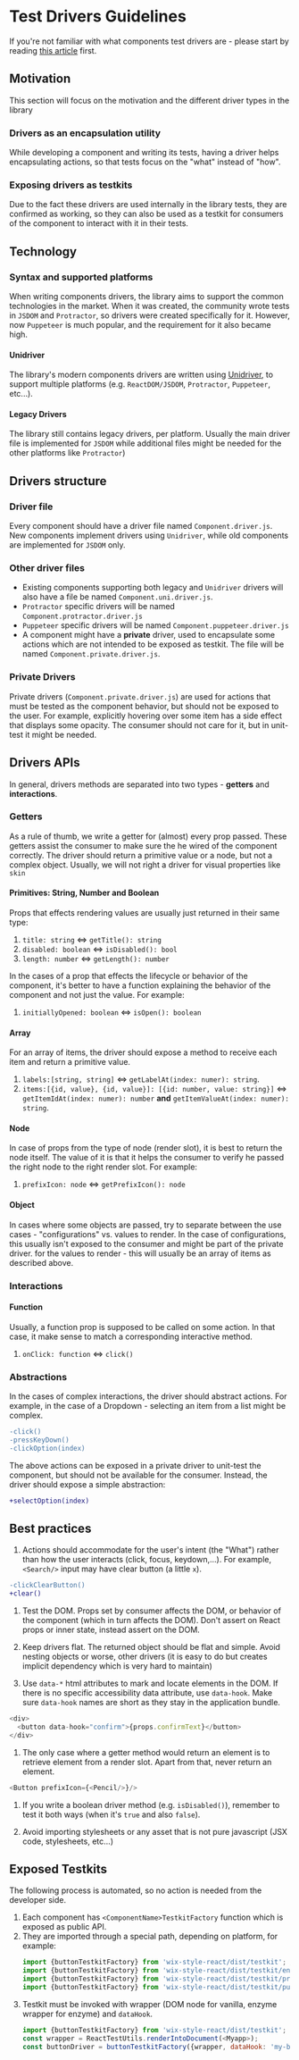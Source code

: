 # Test Drivers Guidelines
If you're not familiar with what components test drivers are - please start by reading [this article](../usage/COMPONENTS_DRIVERS.md) first.

## Motivation
This section will focus on the motivation and the different driver types in the library

### Drivers as an encapsulation utility
While developing a component and writing its tests, having a driver helps encapsulating actions, so that tests focus on the "what" instead of "how".

### Exposing drivers as testkits
Due to the fact these drivers are used internally in the library tests, they are confirmed as working, so they can also be used as a testkit for consumers of the component to interact with it in their tests.

## Technology

### Syntax and supported platforms
When writing components drivers, the library aims to support the common technologies in the market. When it was created, the community wrote tests in `JSDOM` and `Protractor`, so drivers were created specifically for it. However, now `Puppeteer` is much popular, and the requirement for it also became high.

#### Unidriver
The library's modern components drivers are written using [Unidriver](https://github.com/wix-incubator/unidriver), to support multiple platforms (e.g. `ReactDOM/JSDOM`, `Protractor`, `Puppeteer`, etc...).

#### Legacy Drivers
The library still contains legacy drivers, per platform. Usually the main driver file is implemented for `JSDOM` while additional files might be needed for the other platforms like `Protractor`)

## Drivers structure

### Driver file
Every component should have a driver file named `Component.driver.js`. New components implement drivers using `Unidriver`, while old components are implemented for `JSDOM` only.

### Other driver files
- Existing components supporting both legacy and `Unidriver` drivers will also have a file be named `Component.uni.driver.js`.
- `Protractor` specific drivers will be named `Component.protractor.driver.js`
- `Puppeteer` specific drivers will be named `Component.puppeteer.driver.js`
- A component might have a **private** driver, used to encapsulate some actions which are not intended to be exposed as testkit. The file will be named `Component.private.driver.js`.

### Private Drivers
Private drivers (`Component.private.driver.js`) are used for actions that must be tested as the component behavior, but should not be exposed to the user. For example, explicitly hovering over some item has a side effect that displays some opacity. The consumer should not care for it, but in unit-test it might be needed.

## Drivers APIs
In general, drivers methods are separated into two types - **getters** and **interactions**.

### Getters
As a rule of thumb, we write a getter for (almost) every prop passed. These getters assist the consumer to make sure the he wired of the component correctly. The driver should return a primitive value or a node, but not a complex object. Usually, we will not right a driver for visual properties like `skin`

#### Primitives: String, Number and Boolean
Props that effects rendering values are usually just returned in their same type:
1. `title: string` <=> `getTitle(): string`
1. `disabled: boolean` <=> `isDisabled(): bool`
1. `length: number` <=> `getLength(): number`

In the cases of a prop that effects the lifecycle or behavior of the component, it's better to have a function explaining the behavior of the component and not just the value. For example:
1. `initiallyOpened: boolean` <=> `isOpen(): boolean`

#### Array
For an array of items, the driver should expose a method to receive each item and return a primitive value.
1. `labels:[string, string]` <=> `getLabelAt(index: numer): string`.
1. `items:[{id, value}, {id, value}]: [{id: number, value: string}]` <=> `getItemIdAt(index: numer): number` **and** `getItemValueAt(index: numer): string`.

#### Node
In case of props from the type of node (render slot), it is best to return the node itself. The value of it is that it helps the consumer to verify he passed the right node to the right render slot. For example:
1. `prefixIcon: node` <=> `getPrefixIcon(): node`

#### Object
In cases where some objects are passed, try to separate between the use cases - "configurations" vs. values to render. In the case of configurations, this usually isn't exposed to the consumer and might be part of the private driver. for the values to render - this will usually be an array of items as described above.

### Interactions

#### Function
Usually, a function prop is supposed to be called on some action. In that case, it make sense to match a corresponding interactive method.
1. `onClick: function` <=> `click()`

### Abstractions
In the cases of complex interactions, the driver should abstract actions. For example, in the case of a Dropdown - selecting an item from a list might be complex.
```diff
-click()
-pressKeyDown()
-clickOption(index)
```
The above actions can be exposed in a private driver to unit-test the component, but should not be available for the consumer. Instead, the driver should expose a simple abstraction:
```diff
+selectOption(index)
```

## Best practices

1. Actions should accommodate for the user's intent (the "What") rather than how the user interacts (click, focus, keydown,...). For example, `<Search/>` input may have clear button (a little `x`).
```diff
-clickClearButton()
+clear()
```

1. Test the DOM. Props set by consumer affects the DOM, or behavior of the component (which in turn affects the DOM). Don't assert on React props or inner state, instead assert on the DOM.

1. Keep drivers flat. The returned object should be flat and simple. Avoid nesting objects or worse, other drivers (it is easy to do but creates implicit dependency which is very hard to maintain)

1. Use `data-*` html attributes to mark and locate elements in the DOM. If there is no specific accessibility data attribute, use `data-hook`. Make sure `data-hook` names are short as they stay in the application bundle.

```js
<div>
  <button data-hook="confirm">{props.confirmText}</button>
</div>
```

1. The only case where a getter method would return an element is to retrieve element from a render slot. Apart from that, never return an element.

```js
<Button prefixIcon={<Pencil/>}/>
```

1. If you write a boolean driver method (e.g. `isDisabled()`), remember to test it both ways (when it's `true` and also `false`).

1. Avoid importing stylesheets or any asset that is not pure javascript (JSX code, stylesheets, etc...)

## Exposed Testkits
The following process is automated, so no action is needed from the developer side.

1. Each component has `<ComponentName>TestkitFactory` function which is exposed as public API.
1. They are imported through a special path, depending on platform, for example:
    ```js
    import {buttonTestkitFactory} from 'wix-style-react/dist/testkit'; // ReactDom
    import {buttonTestkitFactory} from 'wix-style-react/dist/testkit/enzyme';
    import {buttonTestkitFactory} from 'wix-style-react/dist/testkit/protractor';
    import {buttonTestkitFactory} from 'wix-style-react/dist/testkit/puppeteer';
    ```
1. Testkit must be invoked with wrapper (DOM node for vanilla, enzyme wrapper for enzyme) and `dataHook`.
    ```js
    import {buttonTestkitFactory} from 'wix-style-react/dist/testkit';
    const wrapper = ReactTestUtils.renderIntoDocument(<Myapp>);
    const buttonDriver = buttonTestkitFactory({wrapper, dataHook: 'my-button'})
    ```
